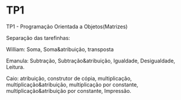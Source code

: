 # TP1
TP1 - Programação Orientada a Objetos(Matrizes)

Separação das tarefinhas:

William:
Soma, Soma&atribuição, transposta

Emanula:
Subtração, Subtração&atribuição, Igualdade, Desigualdade, Leitura.

Caio:
atribuição, construtor de cópia, multiplicação, multiplicação&atribuição, multiplicação por constante, multiplicação&atribuição por constante, Impressão.
